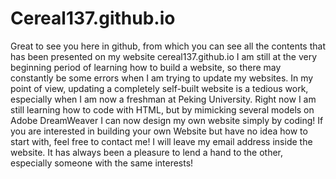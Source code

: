 # Cereal137.github.io
Great to see you here in github, from which you can see all the contents that has been presented on my website cereal137.github.io
I am still at the very beginning period of learning how to build a website, so there may constantly be some errors when I am trying to update my websites.
In my point of view, updating a completely self-built website is a tedious work, especially when I am now a freshman at Peking University.
Right now I am still learning how to code with HTML, but by mimicking several models on Adobe DreamWeaver I can now design my own website simply by coding!
If you are interested in building your own Website but have no idea how to start with, feel free to contact me!
I will leave my email address inside the website. It has always been a pleasure to lend a hand to the other, especially someone with the same interests!
